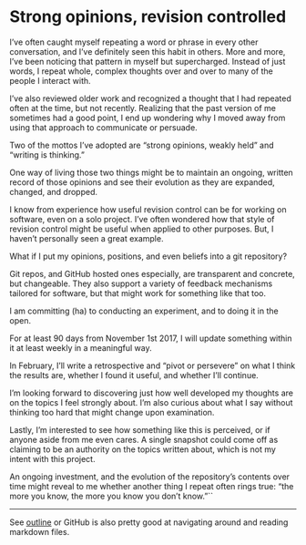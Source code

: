 # Strong opinions, revision controlled

I’ve often caught myself repeating a word or phrase in every other conversation, and I’ve definitely seen this habit in others. More and more, I’ve been noticing that pattern in myself but supercharged. Instead of just words, I repeat whole, complex thoughts over and over to many of the people I interact with.

I’ve also reviewed older work and recognized a thought that I had repeated often at the time, but not recently. Realizing that the past version of me sometimes had a good point, I end up wondering why I moved away from using that approach to communicate or persuade.

Two of the mottos I’ve adopted are “strong opinions, weakly held” and “writing is thinking.” 

One way of living those two things might be to maintain an ongoing, written record of those opinions and see their evolution as they are expanded, changed, and dropped.

I know from experience how useful revision control can be for working on software, even on a solo project. I’ve often wondered how that style of revision control might be useful when applied to other purposes. But, I haven’t personally seen a great example.

What if I put my opinions, positions, and even beliefs into a git repository?

Git repos, and GitHub hosted ones especially, are transparent and concrete, but changeable. They also support a variety of feedback mechanisms tailored for software, but that might work for something like that too.

I am committing (ha) to conducting an experiment, and to doing it in the open. 

For at least 90 days from November 1st 2017, I will update something within it at least weekly in a meaningful way. 

In February, I’ll write a retrospective and “pivot or persevere” on what I think the results are, whether I found it useful, and whether I’ll continue.

I’m looking forward to discovering just how well developed my thoughts are on the topics I feel strongly about. I’m also curious about what I say without thinking too hard that might change upon examination.

Lastly, I’m interested to see how something like this is perceived, or if anyone aside from me even cares. A single snapshot could come off as claiming to be an authority on the topics written about, which is not my intent with this project.

An ongoing investment, and the evolution of the repository’s contents over time might reveal to me whether another thing I repeat often rings true: “the more you know, the more you know you don’t know.”``

---- 

See [outline](https://github.com/craigsturgis/philosophy/blob/master/Outline.md) or GitHub is also pretty good at navigating around and reading markdown files.